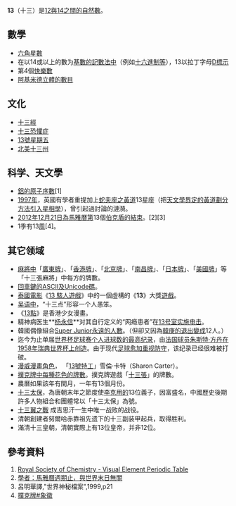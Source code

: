 **13**（十三）是[12與](../Page/12.md "wikilink")[14之間的](../Page/14.md "wikilink")[自然數](../Page/自然數.md "wikilink")。

## 數學

  - [六角星數](../Page/六角星數.md "wikilink")
  - 在以14或以上的數为[基數的記數法中](../Page/基數.md "wikilink")（例如[十六進制等](../Page/十六進制.md "wikilink")），13以拉丁字母[D標示](../Page/D.md "wikilink")
  - 第4個[快樂數](../Page/快樂數.md "wikilink")
  - [阿基米德立體的數目](../Page/阿基米德立體.md "wikilink")

## 文化

  - [十三經](../Page/十三經.md "wikilink")
  - [十三恐懼症](../Page/十三恐懼症.md "wikilink")
  - [13號星期五](../Page/13號星期五.md "wikilink")
  - [北美十三州](../Page/北美十三州.md "wikilink")

## 科学、天文學

  - [鋁的](../Page/鋁.md "wikilink")[原子序數](../Page/原子序數.md "wikilink")\[1\]
  - [1997年](../Page/1997年.md "wikilink")，英國有學者重提加上[蛇夫座之黃道](../Page/蛇夫座.md "wikilink")13星座（把[天文學界定的黃道劃分方法引入星相學](../Page/天文學.md "wikilink")），曾引起過討論的漣漪。
  - [2012年](../Page/2012年.md "wikilink")[12月21日為](../Page/12月21日.md "wikilink")[馬雅曆第](../Page/馬雅曆.md "wikilink")13個[伯克盾的結束](../Page/伯克盾（馬雅曆）.md "wikilink")。\[2\]\[3\]
  - 1季有13[周](../Page/星期.md "wikilink")\[4\]。

## 其它领域

  - [麻將中](../Page/麻將.md "wikilink")「[廣東牌](../Page/廣東麻將.md "wikilink")」、「[香港牌](../Page/香港麻將.md "wikilink")」、「[北京牌](../Page/北京麻將.md "wikilink")」、「[南昌牌](../Page/南昌麻將.md "wikilink")」、「[日本牌](../Page/日本麻將.md "wikilink")」、「[美國牌](../Page/美國麻將.md "wikilink")」等「十三張麻將」中每方的牌數。
  - [回車鍵的](../Page/回車鍵.md "wikilink")[ASCII及](../Page/ASCII.md "wikilink")[Unicode碼](../Page/Unicode.md "wikilink")。
  - [泰國](../Page/泰國.md "wikilink")[電影](../Page/電影.md "wikilink")《[13
    駭人遊戲](../Page/13_駭人遊戲.md "wikilink")》中的一個虛構的《**13**》大獎[遊戲](../Page/遊戲.md "wikilink")。
  - [吴语中](../Page/吴语.md "wikilink")，“十三点”形容一个人愚笨。
  - 《[13點](../Page/13點.md "wikilink")》是香港少女漫畫。
  - 精神病医生**[杨永信](../Page/杨永信.md "wikilink")**对其自行定义的“网瘾患者”在[13号室实施电击](../Page/杨永信#13号室.md "wikilink")。
  - 韓國偶像組合[Super
    Junior永遠的人數](../Page/Super_Junior.md "wikilink")。（但卻又因為[韓庚的退出變成](../Page/韓庚.md "wikilink")12人。）
  - 迄今为止单届[世界杯足球赛个人进球数的最高纪录](../Page/世界杯足球赛.md "wikilink")，由[法国球员](../Page/法国.md "wikilink")[朱斯特·方丹在](../Page/朱斯特·方丹.md "wikilink")[1958年瑞典世界杯上创造](../Page/1958年世界杯足球赛.md "wikilink")。由于现代[足球愈加重视防守](../Page/足球.md "wikilink")，该纪录已经很难被打破。
  - [漫威漫畫角色](../Page/漫威漫畫.md "wikilink")，
    「[13號特工](../Page/13號特工.md "wikilink")」雪倫·卡特（Sharon
    Carter）。
  - [撲克牌中每種花色的牌數](../Page/撲克牌.md "wikilink")。撲克牌遊戲「[十三張](../Page/十三張.md "wikilink")」的牌數。
  - 農曆如果該年有閏月，一年有13個月份。
  - [十三太保](../Page/十三太保.md "wikilink")，為唐朝末年之節度使[李克用的](../Page/李克用.md "wikilink")13位義子，因富盛名，中國歷史後期許多人物組合和團體常以「十三太保」為號。
  - [十三翼之戰](../Page/十三翼之戰.md "wikilink") 成吉思汗一生中唯一战败的战役。
  - 清朝創建者努爾哈赤靠祖先遗下的十三副装甲起兵，取得胜利。
  - 滿清十三皇朝，清朝實際上有13位皇帝，并非12位。

## 參考資料

1.  [Royal Society of Chemistry - Visual Element Periodic
    Table](http://www.rsc.org/periodic-table)
2.  [學者：馬雅曆週期止，與世界末日無關](http://tw.news.yahoo.com/%E5%AD%B8%E8%80%85-%E9%A6%AC%E9%9B%85%E6%9B%86%E9%80%B1%E6%9C%9F%E6%AD%A2-%E7%84%A1%E9%97%9C%E6%9C%AB%E6%97%A5-094418066.html)
3.  呂明華譯,"世界神秘檔案",1999,p21
4.  [撲克牌\#象徵](../Page/撲克牌#象徵.md "wikilink")
